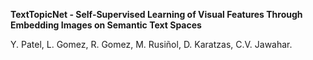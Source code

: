 **TextTopicNet - Self-Supervised Learning of Visual Features Through Embedding Images on Semantic Text Spaces**

Y. Patel, L. Gomez, R. Gomez, M. Rusiñol, D. Karatzas, C.V. Jawahar.
